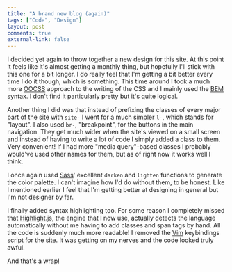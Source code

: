 ```yaml
---
title: "A brand new blog (again)"
tags: ["Code", "Design"]
layout: post
comments: true
external-link: false
---
```


I decided yet again to throw together a new design for this site. At this point it feels like it's almost getting a monthly thing, but hopefully I'll stick with this one for a bit longer. I do really feel that I'm getting a bit better every time I do it though, which is something. This time around I took a much more [OOCSS](http://oocss.org/) approach to the writing of the CSS and I mainly used the [BEM](http://csswizardry.com/2013/01/mindbemding-getting-your-head-round-bem-syntax/) syntax. I don't find it particularly pretty but it's quite logical. 

Another thing I did was that instead of prefixing the classes of every major part of the site with `site-` I went for a much simpler `l-`, which stands for "layout". I also used `br-`, "breakpoint", for the buttons in the main navigation. They get much wider when the site's viewed on a small screen and instead of having to write a lot of code I simply added a class to them. Very convenient! If I had more "media query"-based classes I probably would've used other names for them, but as of right now it works well I think.

I once again used [Sass](http://www.sass-lang.com/)' excellent `darken` and `lighten` functions to generate the color palette. I can't imagine how I'd do without them, to be honest. Like I mentioned earlier I feel that I'm getting better at designing in general but I'm not designer by far.

I finally added syntax highlighting too. For some reason I completely missed that [Highlight.js](http://softwaremaniacs.org/soft/highlight/en/), the engine that I now use, actually detects the language automatically without me having to add classes and span tags by hand. All the code is suddenly much more readable! I removed the [Vim](http://www.vim.org/) keybindings script for the site. It was getting on my nerves and the code looked truly awful.

And that's a wrap!
